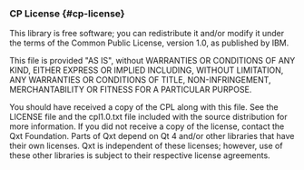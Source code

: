 ### CP License {#cp-license}

This library is free software; you can redistribute it and/or modify it under the terms of the Common Public License, version 1.0, as published by IBM.

This file is provided "AS IS", without WARRANTIES OR CONDITIONS OF ANY KIND, EITHER EXPRESS OR IMPLIED INCLUDING, WITHOUT LIMITATION, ANY WARRANTIES OR CONDITIONS OF TITLE, NON-INFRINGEMENT, MERCHANTABILITY OR FITNESS FOR A PARTICULAR PURPOSE.

You should have received a copy of the CPL along with this file.
See the LICENSE file and the cpl1.0.txt file included with the source distribution for more information. If you did not receive a copy of the license, contact the Qxt Foundation.
Parts of Qxt depend on Qt 4 and/or other libraries that have their own licenses. Qxt is independent of these licenses; however, use of these other libraries is subject to their respective license agreements.
